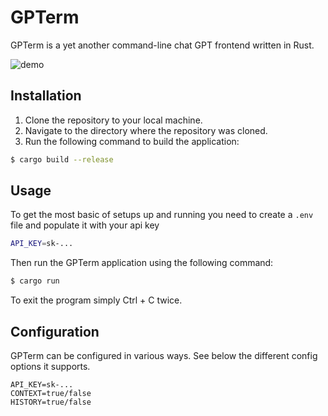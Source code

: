 # GPTerm
GPTerm is a yet another command-line chat GPT frontend written in Rust.

![demo](https://user-images.githubusercontent.com/39631552/232221182-d0d8409f-ff76-4bad-b909-77c9ff44740b.gif)


<!-- [![Example Usage](https://asciinema.org/a/VGv3l7UmZ1kiSQF1d5wwVAJvk.svg)](https://asciinema.org/a/VGv3l7UmZ1kiSQF1d5wwVAJvk) -->

## Installation
1. Clone the repository to your local machine.
2. Navigate to the directory where the repository was cloned.
3. Run the following command to build the application:

```bash
$ cargo build --release
```
## Usage
To get the most basic of setups up and running you need to create a `.env` file and populate it with your api key

```bash
API_KEY=sk-...
```

Then run the GPTerm application using the following command:

```bash
$ cargo run
```

To exit the program simply Ctrl + C twice.


## Configuration
GPTerm can be configured in various ways. See below the different config options it supports.

```
API_KEY=sk-...
CONTEXT=true/false
HISTORY=true/false
```

